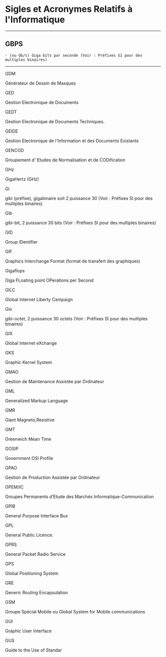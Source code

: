 # **Sigles et Acronymes Relatifs à l'Informatique**

---
## **GBPS**

    - (ou Gb/s) Giga bits par seconde (Voir : Préfixes SI pour des multiples binaires)
---
GDM

Générateur de Dessin de Masques

GED

Gestion Electronique de Documents

GEDT

Gestion Electronique de Documents Techniques.

GEIDE

Gestion Electronique de l'Information et des Documents Existants

GENCOD

Groupement d' Etudes de Normalisation et de CODification

GHz

GigaHertz (GHz)

Gi

gibi (préfixe), gigabinaire soit 2 puissance 30 (Voir : Préfixes SI pour des multiples binaires)

Gib

gibi-bit, 2 puissance 30 bits (Voir : Préfixes SI pour des multiples binaires)

GID

Group IDentifier

GIF

Graphics Interchange Format (format de transfert des graphiques)

Gigaflops

Giga FLoating point OPerations per Second

GILC

Global Internet Liberty Campaign

Gio

gibi-octet, 2 puissance 30 octets (Voir : Préfixes SI pour des multiples binaires)

GIX

Global Internet eXchange

GKS

Graphic Kernel System

GMAO

Gestion de Maintenance Assistée par Ordinateur

GML

Generalized Markup Language

GMR

Giant Magneto,Resistive

GMT

Greenwich Mean Time

GOSIP

Government OSI Profile

GPAO

Gestion de Production Assistée par Ordinateur

GPEM/IC

Groupes Permanents d’Etude des Marchés Informatique-Communication

GPIB

General Purpose Interface Bus

GPL

General Public Licence.

GPRS

General Packet Radio Service

GPS

Global Positioning System

GRE

Generic Routing Encapsulation

GSM

Groupe Spécial Mobile ou Global System for Mobile communications

GUI

Graphic User Interface

GUS

Guide to the Use of Standar